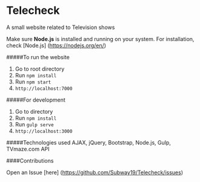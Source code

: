 # Telecheck
A small website related to Television shows


Make sure **Node.js** is installed and running on your system. For installation, check [Node.js] (https://nodejs.org/en/)


#####To run the website
1. Go to root directory
2. Run ```npm install```
3. Run ```npm start```
4. ```http://localhost:7000```


#####For development 
1. Go to directory
2. Run ```npm install```
3. Run ```gulp serve```
4. ```http://localhost:3000```



#####Technologies used
AJAX, jQuery, Bootstrap,
Node.js, Gulp,
TVmaze.com API




####Contributions

Open an Issue [here] (https://github.com/Subway19/Telecheck/issues)

